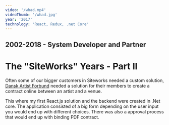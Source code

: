 ```yaml
---
video: '/whad.mp4'
videoThumb: '/whad.jpg'
year: '2017'
technology: 'React, Redux, .net Core'
---
```


## 2002-2018 - System Developer and Partner
# The "SiteWorks" Years - Part II

Often some of our bigger customers in Siteworks needed a custom solution, <a href="https://www.artisten.dk/" target="_blank">Dansk Artist Forbund</a> needed a solution for their members to create a contract online between an artist and a venue.

This where my first React.js solution and the backend were created in .Net core. The application consisted of a big form depending on the user input you would end up with different choices. There was also a approval process that would end up with binding PDF contract.